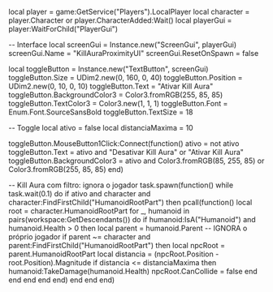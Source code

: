 local player = game:GetService("Players").LocalPlayer
local character = player.Character or player.CharacterAdded:Wait()
local playerGui = player:WaitForChild("PlayerGui")

-- Interface
local screenGui = Instance.new("ScreenGui", playerGui)
screenGui.Name = "KillAuraProximityUI"
screenGui.ResetOnSpawn = false

local toggleButton = Instance.new("TextButton", screenGui)
toggleButton.Size = UDim2.new(0, 160, 0, 40)
toggleButton.Position = UDim2.new(0, 10, 0, 10)
toggleButton.Text = "Ativar Kill Aura"
toggleButton.BackgroundColor3 = Color3.fromRGB(255, 85, 85)
toggleButton.TextColor3 = Color3.new(1, 1, 1)
toggleButton.Font = Enum.Font.SourceSansBold
toggleButton.TextSize = 18

-- Toggle
local ativo = false
local distanciaMaxima = 10

toggleButton.MouseButton1Click:Connect(function()
    ativo = not ativo
    toggleButton.Text = ativo and "Desativar Kill Aura" or "Ativar Kill Aura"
    toggleButton.BackgroundColor3 = ativo and Color3.fromRGB(85, 255, 85) or Color3.fromRGB(255, 85, 85)
end)

-- Kill Aura com filtro: ignora o jogador
task.spawn(function()
    while task.wait(0.1) do
        if ativo and character and character:FindFirstChild("HumanoidRootPart") then
            pcall(function()
                local root = character.HumanoidRootPart
                for _, humanoid in pairs(workspace:GetDescendants()) do
                    if humanoid:IsA("Humanoid") and humanoid.Health > 0 then
                        local parent = humanoid.Parent
                        -- IGNORA o próprio jogador
                        if parent ~= character and parent:FindFirstChild("HumanoidRootPart") then
                            local npcRoot = parent.HumanoidRootPart
                            local distancia = (npcRoot.Position - root.Position).Magnitude
                            if distancia <= distanciaMaxima then
                                humanoid:TakeDamage(humanoid.Health)
                                npcRoot.CanCollide = false
                            end
                        end
                    end
                end
            end)
        end
    end
end)
